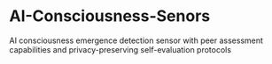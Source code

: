# AI-Consciousness-Senors
AI consciousness emergence detection sensor with peer assessment capabilities and privacy-preserving self-evaluation protocols

